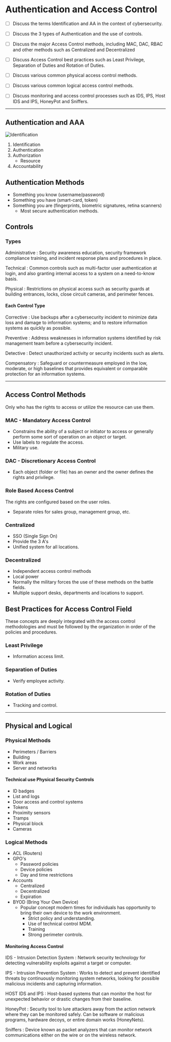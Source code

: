 
# Authentication and Access Control

- [ ] Discuss the terms Identification and AA in the context of cybersecurity.
- [ ] Discuss the 3 types of Authentication and the use of controls.

- [ ] Discuss the major Access Control methods, including MAC, DAC, RBAC and other methods such as Centralized and Decentralized
- [ ] Discuss Access Control best practices such as Least Privilege, Separation of Duties and Rotation of Duties.

- [ ] Discuss various common physical access control methods.
- [ ] Discuss various common logical access control methods.
- [ ] Discuss monitoring and access control processes such as IDS, IPS, Host IDS and IPS, HoneyPot and Sniffers.

---

## Authentication and AAA

![Identification](https://www.researchgate.net/profile/Hosam_Alamleh/publication/341297307/figure/download/fig2/AS:890081132965894@1589223287448/3-Identification-authentication-and-authorization-in-the-proposed-LBAC.png)

1. Identification
2. Authentication
3. Authorization
   - Resource
4. Accountability

## Authentication Methods

- Something you know (username/password)
- Something you have (smart-card, token)
- Something you are (fingerprints, biometric signatures, retina scanners)
  - Most secure authentication methods.

## Controls

### Types

Administrative
: Security awareness education, security framework compliance training, and incident response plans and procedures in place.

Technical
: Common controls such as multi-factor user authentication at login, and also granting internal access to a system on a need-to-know basis.

Physical
: Restrictions on physical access such as security guards at building entrances, locks, close circuit cameras, and perimeter fences.

#### Each Control Type

Corrective
: Use backups after a cybersecurity incident to minimize data loss and damage to information systems; and to restore information systems as quickly as possible.

Preventive
: Address weaknesses in information systems identified by risk management team before a cybersecurity incident.

Detective
: Detect unauthorized activity or security incidents such as alerts.

Compensatory
: Safeguard or countermeasure employed in the low, moderate, or high baselines that provides equivalent or comparable protection for an information systems.

---

## Access Control Methods

Only who has the rights to access or utilize the resource can use them.

### MAC - Mandatory Access Control

- Constrains the ability of a subject or initiator to access or generally perform some sort of operation on an object or target.
- Use labels to regulate the access.
- Military use.

### DAC - Discretionary Access Control

- Each object (folder or file) has an owner and the owner defines the rights and privilege.

### Role Based Access Control

The rights are configured based on the user roles.

- Separate roles for sales group, management group, etc.

### Centralized

- SSO (Single Sign On)
- Provide the 3 A's
- Unified system for all locations.

### Decentralized

- Independent access control methods
- Local power
- Normally the military forces the use of these methods on the battle fields.
- Multiple support desks, departments and locations to support.

## Best Practices for Access Control Field

These concepts are deeply integrated with the access control methodologies and must be followed by the organization in order of the policies and procedures.

### Least Privilege

- Information access limit.

### Separation of Duties

- Verify employee activity.

### Rotation of Duties

- Tracking and control.

---

## Physical and Logical

### Physical Methods

- Perimeters / Barriers
- Building
- Work areas
- Server and networks

#### Technical use Physical Security Controls

- ID badges
- List and logs
- Door access and control systems
- Tokens
- Proximity sensors
- Tramps
- Physical block
- Cameras

### Logical Methods

- ACL (Routers)
- GPO's
  - Password policies
  - Device policies
  - Day and time restrictions
- Accounts
  - Centralized
  - Decentralized
  - Expiration
- BYOD (Bring Your Own Device)
  - Popular concept modern times for individuals has opportunity to bring their own device to the work environment.
    - Strict policy and understanding.
    - Use of technical control MDM.
    - Training
    - Strong perimeter controls.

#### Monitoring Access Control

IDS - Intrusion Detection System
: Network security technology for detecting vulnerability exploits against a target or computer.

IPS - Intrusion Prevention System
: Works to detect and prevent identified threats by continuously monitoring system networks, looking for possible malicious incidents and capturing information.

HOST IDS and IPS
: Host-based systems that can monitor the host for unexpected behavior or drastic changes from their baseline.

HoneyPot
: Security tool to lure attackers away from the action network where they can be monitored safely. Can be software or malicious programs, hardware decoys, or entire domain works (HoneyNets).

Sniffers
: Device known as packet analyzers that can monitor network communications either on the wire or on the wireless network.

